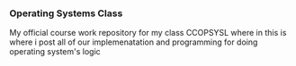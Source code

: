 ### Operating Systems Class
My official course work repository for my class CCOPSYSL where in this is where i post all of our implemenatation and programming for doing operating system's logic 
